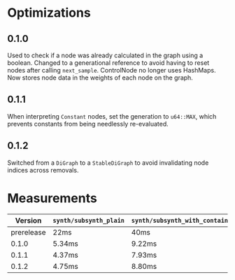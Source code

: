 # Optimizations

## 0.1.0
Used to check if a node was already calculated in the graph using a boolean. Changed to a generational reference to avoid having to reset nodes after calling `next_sample`. ControlNode no longer uses HashMaps. Now stores node data in the weights of each node on the graph.

## 0.1.1
When interpreting `Constant` nodes, set the generation to `u64::MAX`, which prevents constants from being needlessly re-evaluated.

## 0.1.2
Switched from a `DiGraph` to a `StableDiGraph` to avoid invalidating node indices across removals.

# Measurements

| Version    | `synth/subsynth_plain` | `synth/subsynth_with_containers` |
| ---------- | ---------------------- | -------------------------------- |
| prerelease | 22ms                   | 40ms                             |
| 0.1.0      | 5.34ms                 | 9.22ms                           |
| 0.1.1      | 4.37ms                 | 7.93ms                           |
| 0.1.2      | 4.75ms                 | 8.80ms                           |